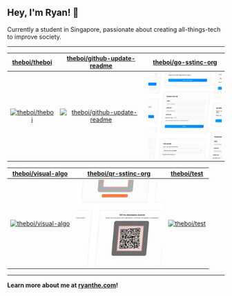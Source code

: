## Hey, I'm Ryan! 👋

Currently a student in Singapore, passionate about creating all-things-tech to improve society.

---

| [theboi/theboi](https://github.com/theboi/theboi) | [theboi/github-update-readme](https://github.com/theboi/github-update-readme) | [theboi/go-sstinc-org](https://github.com/theboi/go-sstinc-org) |
| :-: | :-: | :-: |
| <a href="https://github.com/theboi/theboi"><img src="https://github.com/theboi/theboi/raw/master/DISPLAY.jpg" alt="theboi/theboi" title="theboi/theboi" width="200" height="200"></a> | <a href="https://github.com/theboi/github-update-readme"><img src="https://github.com/theboi/github-update-readme/raw/master/DISPLAY.jpg" alt="theboi/github-update-readme" title="theboi/github-update-readme" width="200" height="200"></a> | <a href="https://github.com/theboi/go-sstinc-org"><img src="https://github.com/theboi/go-sstinc-org/raw/master/DISPLAY.jpg" alt="theboi/go-sstinc-org" title="theboi/go-sstinc-org" width="200" height="200"></a> |

| [theboi/visual-algo](https://github.com/theboi/visual-algo) | [theboi/qr-sstinc-org](https://github.com/theboi/qr-sstinc-org) | [theboi/test](https://github.com/theboi/test) |
| :-: | :-: | :-: |
| <a href="https://github.com/theboi/visual-algo"><img src="https://github.com/theboi/theboi/raw/master/DISPLAY.jpg" alt="theboi/visual-algo" title="theboi/visual-algo" width="200" height="200"></a> | <a href="https://github.com/theboi/qr-sstinc-org"><img src="https://github.com/theboi/qr-sstinc-org/raw/master/DISPLAY.jpg" alt="theboi/qr-sstinc-org" title="theboi/qr-sstinc-org" width="200" height="200"></a> | <a href="https://github.com/theboi/test"><img src="https://github.com/theboi/theboi/raw/master/DISPLAY.jpg" alt="theboi/test" title="theboi/test" width="200" height="200"></a> |



---

**Learn more about me at [ryanthe.com](https://www.ryanthe.com)!**